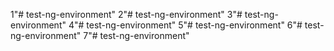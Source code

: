 1"# test-ng-environment" 
2"# test-ng-environment" 
3"# test-ng-environment"
4"# test-ng-environment"
5"# test-ng-environment"
6"# test-ng-environment"
7"# test-ng-environment" 
